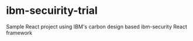 # ibm-secuirity-trial
Sample React project using IBM's carbon design based ibm-security React framework
